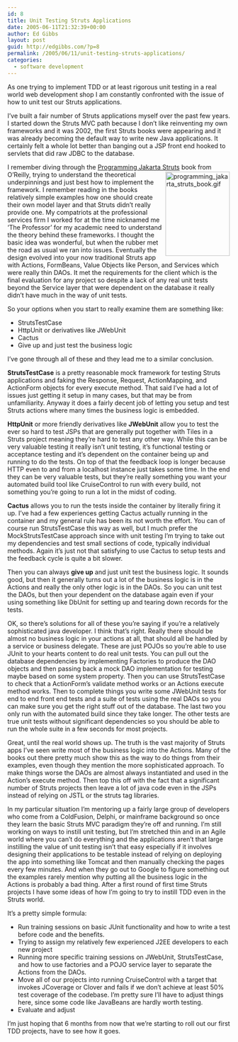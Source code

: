 ```yaml
---
id: 8
title: Unit Testing Struts Applications
date: 2005-06-11T21:32:39+00:00
author: Ed Gibbs
layout: post
guid: http://edgibbs.com/?p=8
permalink: /2005/06/11/unit-testing-struts-applications/
categories:
  - software development
---
```

As one trying to implement TDD or at least rigorous unit testing in a real world web development shop I am constantly confronted with the issue of how to unit test our Struts applications.

I&#8217;ve built a fair number of Struts applications myself over the past few years. I started down the Struts MVC path because I don&#8217;t like reinventing my own frameworks and it was 2002, the first Struts books were appearing and it was already becoming the default way to write new Java applications. It certainly felt a whole lot better than banging out a JSP front end hooked to servlets that did raw JDBC to the database.

I remember diving through the [Programming Jakarta Struts<img src="http://edgibbs.com/wordpress/wp-content/programming_jakarta_struts_book.gif" border="0" height="190" width="145" alt="programming_jakarta_struts_book.gif" align="right" vspace="2" hspace="2" />](http://www.oreilly.com/catalog/0596006519/) book from O&#8217;Reilly, trying to understand the theoretical underpinnings and just best how to implement the framework. I remember reading in the books relatively simple examples how one should create their own model layer and that Struts didn&#8217;t really provide one. My compatriots at the professional services firm I worked for at the time nicknamed me &#8216;The Professor&#8217; for my academic need to understand the theory behind these frameworks. I thought the basic idea was wonderful, but when the rubber met the road as usual we ran into issues. Eventually the design evolved into your now traditional Struts app with Actions, FormBeans, Value Objects like Person, and Services which were really thin DAOs. It met the requirements for the client which is the final evaluation for any project so despite a lack of any real unit tests beyond the Service layer that were dependent on the database it really didn&#8217;t have much in the way of unit tests.

So your options when you start to really examine them are something like:

  * StrutsTestCase
  * HttpUnit or derivatives like JWebUnit
  * Cactus
  * Give up and just test the business logic

I&#8217;ve gone through all of these and they lead me to a similar conclusion.

**StrutsTestCase** is a pretty reasonable mock framework for testing Struts applications and faking the Response, Request, ActionMapping, and ActionForm objects for every execute method. That said I&#8217;ve had a lot of issues just getting it setup in many cases, but that may be from unfamiliarity. Anyway it does a fairly decent job of letting you setup and test Struts actions where many times the business logic is embedded.

**HttpUnit** or more friendly derivatives like **JWebUnit** allow you to test the ever so hard to test JSPs that are generally put together with Tiles in a Struts project meaning they&#8217;re hard to test any other way. While this can be very valuable testing it really isn&#8217;t unit testing, it&#8217;s functional testing or acceptance testing and it&#8217;s dependent on the container being up and running to do the tests. On top of that the feedback loop is longer because HTTP even to and from a localhost instance just takes some time. In the end they can be very valuable tests, but they&#8217;re really something you want your automated build tool like CruiseControl to run with every build, not something you&#8217;re going to run a lot in the midst of coding.

**Cactus** allows you to run the tests inside the container by literally firing it up. I&#8217;ve had a few experiences getting Cactus actually running in the container and my general rule has been its not worth the effort. You can of course run StrutsTestCase this way as well, but I much prefer the MockStrutsTestCase approach since with unit testing I&#8217;m trying to take out my dependencies and test small sections of code, typically individual methods. Again it&#8217;s just not that satisfying to use Cactus to setup tests and the feedback cycle is quite a bit slower.

Then you can always **give up** and just unit test the business logic. It sounds good, but then it generally turns out a lot of the business logic is in the Actions and really the only other logic is in the DAOs. So you can unit test the DAOs, but then your dependent on the database again even if your using something like DbUnit for setting up and tearing down records for the tests.

OK, so there&#8217;s solutions for all of these you&#8217;re saying if you&#8217;re a relatively sophisticated java developer. I think that&#8217;s right. Really there should be almost no business logic in your actions at all, that should all be handled by a service or business delegate. These are just POJOs so you&#8217;re able to use JUnit to your hearts content to do real unit tests. You can pull out the database dependencies by implementing Factories to produce the DAO objects and then passing back a mock DAO implementation for testing maybe based on some system property. Then you can use StrutsTestCase to check that a ActionForm&#8217;s validate method works or an Actions execute method works. Then to complete things you write some JWebUnit tests for end to end front end tests and a suite of tests using the real DAOs so you can make sure you get the right stuff out of the database. The last two you only run with the automated build since they take longer. The other tests are true unit tests without significant dependencies so you should be able to run the whole suite in a few seconds for most projects.

Great, until the real world shows up. The truth is the vast majority of Struts apps I&#8217;ve seen write most of the business logic into the Actions. Many of the books out there pretty much show this as the way to do things from their examples, even though they mention the more sophisticated approach. To make things worse the DAOs are almost always instantiated and used in the Action&#8217;s execute method. Then top this off with the fact that a significant number of Struts projects then leave a lot of java code even in the JSPs instead of relying on JSTL or the struts tag libraries.

In my particular situation I&#8217;m mentoring up a fairly large group of developers who come from a ColdFusion, Delphi, or mainframe background so once they learn the basic Struts MVC paradigm they&#8217;re off and running. I&#8217;m still working on ways to instill unit testing, but I&#8217;m stretched thin and in an Agile world where you can&#8217;t do everything and the applications aren&#8217;t that large instilling the value of unit testing isn&#8217;t that easy especially if it involves designing their applications to be testable instead of relying on deploying the app into something like Tomcat and then manually checking the pages every few minutes. And when they go out to Google to figure something out the examples rarely mention why putting all the business logic in the Actions is probably a bad thing. After a first round of first time Struts projects I have some ideas of how I&#8217;m going to try to instill TDD even in the Struts world.

It&#8217;s a pretty simple formula:

  * Run training sessions on basic JUnit functionality and how to write a test before code and the benefits.
  * Trying to assign my relatively few experienced J2EE developers to each new project
  * Running more specific training sessions on JWebUnit, StrutsTestCase, and how to use factories and a POJO service layer to separate the Actions from the DAOs.
  * Move all of our projects into running CruiseControl with a target that invokes JCoverage or Clover and fails if we don&#8217;t achieve at least 50% test coverage of the codebase. I&#8217;m pretty sure I&#8217;ll have to adjust things here, since some code like JavaBeans are hardly worth testing.
  * Evaluate and adjust

I&#8217;m just hoping that 6 months from now that we&#8217;re starting to roll out our first TDD projects, have to see how it goes.